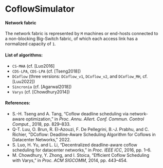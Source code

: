 # CoflowSimulator

#### Network fabric
The network fabric is represented by `M` machines or end-hosts connected to a non-blocking Big-Switch fabric, of which each access link has a normalized capacity of `1`.

#### List of algorithms:
- `CS-MHA` (cf. [Luo2016]
- `CDS-LPA`, `CDS-LPA` (cf. [Tseng2018])
- `DCoflow` (three versions: `DCoflow_v1`, `DCoflow_v2`, and `DCoflow_MH`, cf. [Luu2022])
- `Sincronia` (cf. [Agarwal2018])
- `Varys` (cf. [Chowdhury2014])

#### References:
* S.-H. Tseng and A. Tang, “Coflow deadline scheduling via network-aware optimization,” in *Proc. Annu. Allert. Conf. Commun. Control Comput.*, 2018, pp. 829–833.
* Q-T. Luu, O. Brun, R. El-Azouzi, F. De Pellegrini, B.-J. Prabhu, and C. Richier, "DCoflow: Deadline-Aware Scheduling Algorithm for Coflows in Datacenter Networks," 2022.
* S. Luo, H. Yu, and L. Li, “Decentralized deadline-aware coflow scheduling for datacenter networks,” in *Proc. IEEE ICC*, 2016, pp. 1–6.
* M. Chowdhury, Y. Zhong, and I. Stoica, “Efficient Coflow Scheduling with Varys,” in *Proc. ACM SIGCOMM*, 2014, pp. 443–454.
